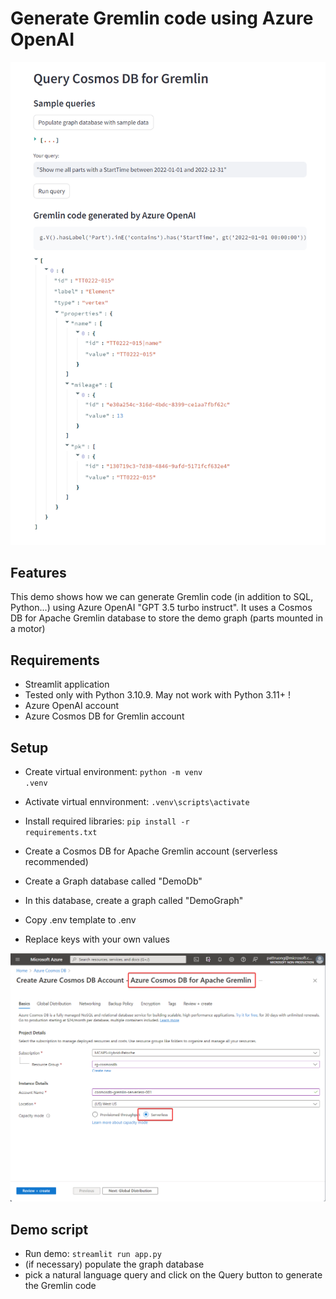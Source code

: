 # Generate Gremlin code using Azure OpenAI
![Illustration!](demo_illustration.png)
## Features
This demo shows how we can generate Gremlin code (in addition to SQL, Python...) using Azure OpenAI "GPT 3.5 turbo instruct". It uses a Cosmos DB for Apache Gremlin database to store the demo graph (parts mounted in a motor)

## Requirements
- Streamlit application
- Tested only with Python 3.10.9. May not work with Python 3.11+ !
- Azure OpenAI account
- Azure Cosmos DB for Gremlin account

## Setup
- Create virtual environment: <code>python -m venv .venv</code>
- Activate virtual ennvironment: <code>.venv\scripts\activate</code>
- Install required libraries: <code>pip install -r requirements.txt</code>

- Create a Cosmos DB for Apache Gremlin account (serverless recommended)
- Create a Graph database called "DemoDb"
- In this database, create a graph called "DemoGraph"

- Copy .env template to .env
- Replace keys with your own values

![Cosmos DB for Apache Gremlin Serverless](cosmosdb_gremlin-serverless.png)


## Demo script
- Run demo: <code>streamlit run app.py</code>
- (if necessary) populate the graph database
- pick a natural language query and click on the Query button to generate the Gremlin code

 
